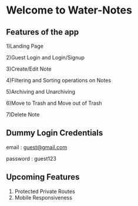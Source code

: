 # Welcome to Water-Notes

## Features of the app

1)Landing Page

2)Guest Login and Login/Signup

3)Create/Edit Note

4)Filtering and Sorting operations on Notes

5)Archiving and Unarchiving

6)Move to Trash and Move out of Trash

7)Delete Note

## Dummy Login Credentials

email : guest@gmail.com

password : guest123

## Upcoming Features
1) Protected Private Routes
2) Mobile Responsiveness

